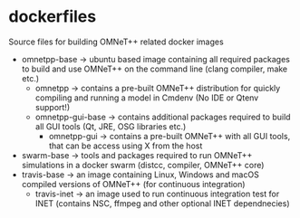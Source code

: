 # dockerfiles
Source files for building OMNeT++ related docker images

 - omnetpp-base -> ubuntu based image containing all required packages to build and use OMNeT++ on the command line (clang compiler, make etc.)
   - omnetpp -> contains a pre-built OMNeT++ distribution for quickly compiling and running a model in Cmdenv (No IDE or Qtenv support!)
   - omnetpp-gui-base -> contains additional packages required to build all GUI tools (Qt, JRE, OSG libraries etc.)
     - omnetpp-gui -> contains a pre-built OMNeT++ with all GUI tools, that can be access using X from the host
 - swarm-base -> tools and packages required to run OMNeT++ simulations in a docker swarm (distcc, compiler, OMNeT++ core)
 - travis-base -> an image containing Linux, Windows and macOS compiled versions of OMNeT++ (for continuous integration)
   - travis-inet -> an image used to run continuous integration test for INET (contains NSC, ffmpeg and other optional INET dependnecies)
